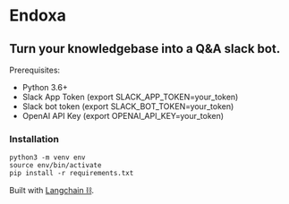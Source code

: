 # Endoxa 
## Turn your knowledgebase into a Q&A slack bot.

Prerequisites:
- Python 3.6+
- Slack App Token (export SLACK_APP_TOKEN=your_token)
- Slack bot token (export SLACK_BOT_TOKEN=your_token)
- OpenAI API Key (export OPENAI_API_KEY=your_token)

### Installation
```
python3 -m venv env
source env/bin/activate
pip install -r requirements.txt
```


Built with [Langchain ⛓](https://github.com/hwchase17/langchain).



